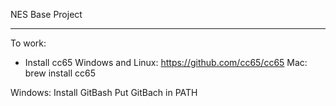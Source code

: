 NES Base Project

****
To work:
- Install cc65
	Windows and Linux: https://github.com/cc65/cc65
	Mac: brew install cc65

Windows:
	Install GitBash
	Put GitBach in PATH
